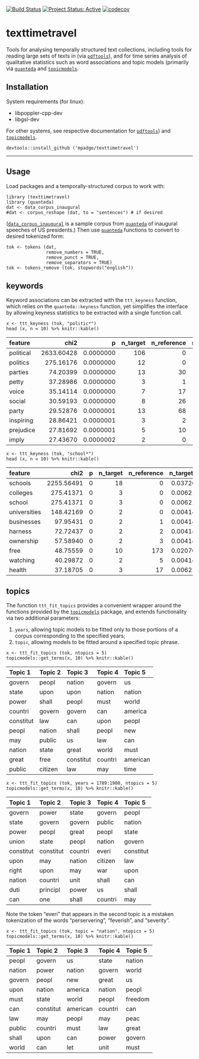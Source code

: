 [![Build
Status](https://travis-ci.org/mpadge/texttimetravel.svg?branch=master)](https://travis-ci.org/mpadge/texttimetravel)
[![Project Status:
Active](http://www.repostatus.org/badges/latest/active.svg)](http://www.repostatus.org/#active)
[![codecov](https://codecov.io/gh/mpadge/texttimetravel/branch/master/graph/badge.svg)](https://codecov.io/gh/mpadge/texttimetravel)

texttimetravel
==============

Tools for analysing temporally structured text collections, including
tools for reading large sets of texts in (via
[`pdftools`](https://github.com/ropensci/pdftools)), and for time series
analysis of qualitative statistics such as word associations and topic
models (primarily via [`quanteda`](https://quanteda.io) and
[`topicmodels`](https://cran.r-project.org/package=topicmodels).

Installation
------------

System requirements (for linux):

-   libpoppler-cpp-dev
-   libgsl-dev

For other systems, see respective documentation for
[`pdftools`](https://github.com/ropensci/pdftools)) and
[`topicmodels`](https://cran.r-project.org/package=topicmodels).

    devtools::install_github ('mpadge/texttimetravel')

------------------------------------------------------------------------

Usage
-----

Load packages and a temporally-structured corpus to work with:

    library (texttimetravel)
    library (quanteda)
    dat <- data_corpus_inaugural
    #dat <- corpus_reshape (dat, to = "sentences") # if desired

([`data_corpus_inaugural`](https://quanteda.io/reference/data_corpus_inaugural.html)
is a sample corpus from [`quanteda`](https://quanteda.io) of inaugural
speeches of US presidents.) Then use [`quanteda`](https://quanteda.io)
functions to convert to desired tokenized form:

    tok <- tokens (dat,
                   remove_numbers = TRUE,
                   remove_punct = TRUE,
                   remove_separators = TRUE)
    tok <- tokens_remove (tok, stopwords("english"))

keywords
--------

Keyword associations can be extracted with the `ttt_keyness` function,
which relies on the `quanteda::keyness` function, yet simplifies the
interface by allowing keyness statistics to be extracted with a single
function call.

    x <- ttt_keyness (tok, "politic*")
    head (x, n = 10) %>% knitr::kable()

| feature   |       chi2 |         p | n\_target | n\_reference | n\_target\_rel | n\_reference\_rel |
|:----------|-----------:|----------:|----------:|-------------:|---------------:|------------------:|
| political | 2633.60428 | 0.0000000 |       106 |            0 |      0.0427937 |         0.0000000 |
| politics  |  275.16176 | 0.0000000 |        12 |            0 |      0.0048446 |         0.0000000 |
| parties   |   74.20399 | 0.0000000 |        13 |           30 |      0.0052483 |         0.0004835 |
| petty     |   37.28986 | 0.0000000 |         3 |            1 |      0.0012111 |         0.0000161 |
| voice     |   35.14114 | 0.0000000 |         7 |           17 |      0.0028260 |         0.0002740 |
| social    |   30.59193 | 0.0000000 |         8 |           26 |      0.0032297 |         0.0004190 |
| party     |   29.52876 | 0.0000001 |        13 |           68 |      0.0052483 |         0.0010959 |
| inspiring |   28.86421 | 0.0000001 |         3 |            2 |      0.0012111 |         0.0000322 |
| prejudice |   27.81692 | 0.0000001 |         5 |           10 |      0.0020186 |         0.0001612 |
| imply     |   27.43670 | 0.0000002 |         2 |            0 |      0.0008074 |         0.0000000 |

    x <- ttt_keyness (tok, "school*")
    head (x, n = 10) %>% knitr::kable()

| feature      |       chi2 |   p | n\_target | n\_reference | n\_target\_rel | n\_reference\_rel |
|:-------------|-----------:|----:|----------:|-------------:|---------------:|------------------:|
| schools      | 2255.56491 |   0 |        18 |            0 |      0.0372671 |         0.0000000 |
| colleges     |  275.41371 |   0 |         3 |            0 |      0.0062112 |         0.0000000 |
| school       |  275.41371 |   0 |         3 |            0 |      0.0062112 |         0.0000000 |
| universities |  148.42169 |   0 |         2 |            0 |      0.0041408 |         0.0000000 |
| businesses   |   97.95431 |   0 |         2 |            1 |      0.0041408 |         0.0000156 |
| harness      |   72.72437 |   0 |         2 |            2 |      0.0041408 |         0.0000312 |
| ownership    |   57.58940 |   0 |         2 |            3 |      0.0041408 |         0.0000468 |
| free         |   48.75559 |   0 |        10 |          173 |      0.0207039 |         0.0027014 |
| watching     |   40.29872 |   0 |         2 |            5 |      0.0041408 |         0.0000781 |
| health       |   37.18705 |   0 |         3 |           17 |      0.0062112 |         0.0002655 |

topics
------

The function `ttt_fit_topics` provides a convenient wrapper around the
functions provided by the
[`topicmodels`](https://cran.r-project.org/package=topicmodels) package,
and extends functionality via two additional parameters:

1.  `years`, allowing topic models to be fitted only to those portions
    of a corpus corresponding to the specified years;
2.  `topic`, allowing models to be fitted around a specified topic
    phrase.

<!-- -->

    x <- ttt_fit_topics (tok, ntopics = 5)
    topicmodels::get_terms(x, 10) %>% knitr::kable()

| Topic 1   | Topic 2 | Topic 3   | Topic 4 | Topic 5  |
|:----------|:--------|:----------|:--------|:---------|
| govern    | peopl   | nation    | govern  | us       |
| state     | upon    | upon      | nation  | nation   |
| power     | shall   | peopl     | must    | world    |
| countri   | govern  | govern    | can     | america  |
| constitut | law     | can       | upon    | peopl    |
| peopl     | nation  | shall     | peopl   | new      |
| may       | public  | us        | law     | can      |
| nation    | state   | great     | world   | must     |
| great     | free    | constitut | countri | american |
| public    | citizen | law       | may     | time     |

    x <- ttt_fit_topics (tok, years = 1789:1900, ntopics = 5)
    topicmodels::get_terms(x, 10) %>% knitr::kable()

| Topic 1   | Topic 2   | Topic 3 | Topic 4 | Topic 5   |
|:----------|:----------|:--------|:--------|:----------|
| govern    | power     | state   | govern  | peopl     |
| state     | govern    | govern  | public  | nation    |
| power     | peopl     | great   | peopl   | state     |
| union     | state     | peopl   | nation  | govern    |
| constitut | constitut | countri | everi   | constitut |
| upon      | may       | nation  | citizen | law       |
| right     | upon      | may     | war     | upon      |
| nation    | countri   | unit    | shall   | can       |
| duti      | principl  | power   | us      | shall     |
| can       | one       | shall   | countri | may       |

Note the token “everi” that appears in the second topic is a mistaken
tokenization of the words “perservering”, “feverish”, and “severity”.

    x <- ttt_fit_topics (tok, topic = "nation", ntopics = 5)
    topicmodels::get_terms(x, 10) %>% knitr::kable()

| Topic 1 | Topic 2   | Topic 3  | Topic 4 | Topic 5 |
|:--------|:----------|:---------|:--------|:--------|
| peopl   | govern    | us       | state   | nation  |
| nation  | power     | nation   | govern  | world   |
| govern  | peopl     | new      | great   | us      |
| upon    | nation    | america  | nation  | peopl   |
| must    | state     | world    | peopl   | freedom |
| can     | constitut | american | countri | can     |
| law     | may       | peopl    | may     | peac    |
| public  | countri   | must     | law     | great   |
| shall   | upon      | can      | power   | govern  |
| world   | can       | let      | unit    | must    |
